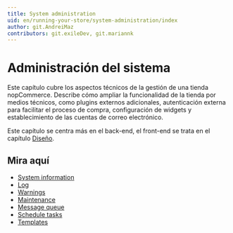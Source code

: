 ```yaml
---
title: System administration
uid: en/running-your-store/system-administration/index
author: git.AndreiMaz
contributors: git.exileDev, git.mariannk
---
```


# Administración del sistema

Este capítulo cubre los aspectos técnicos de la gestión de una tienda nopCommerce. Describe cómo ampliar la funcionalidad de la tienda por medios técnicos, como plugins externos adicionales, autenticación externa para facilitar el proceso de compra, configuración de widgets y establecimiento de las cuentas de correo electrónico.

Este capítulo se centra más en el back-end, el front-end se trata en el capítulo [Diseño](xref:es/getting-start/design-your-store/index).

## Mira aquí

* [System information](xref:en/running-your-store/system-administration/system-information)
* [Log](xref:en/running-your-store/system-administration/log)
* [Warnings](xref:en/running-your-store/system-administration/warnings)
* [Maintenance](xref:en/running-your-store/system-administration/maintenance)
* [Message queue](xref:en/running-your-store/system-administration/message-queue)
* [Schedule tasks](xref:en/running-your-store/system-administration/schedule-tasks)
* [Templates](xref:en/running-your-store/system-administration/templates)
